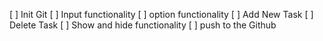 [  ] Init Git 
[  ] Input functionality
[  ] option functionality
[  ] Add New Task
[  ] Delete Task
[  ] Show and hide functionality 
[  ] push to the Github 